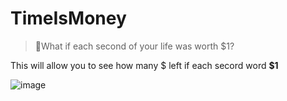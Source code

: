 # TimeIsMoney
 > 🤑What if each second of your life was worth $1?

This will allow you to see how many $ left if each secord word **$1**


![image](https://github.com/developedbyjk/TimeIsMoney/assets/71823598/edbe3a4a-6b83-4927-98cf-56d4e0f30957)

